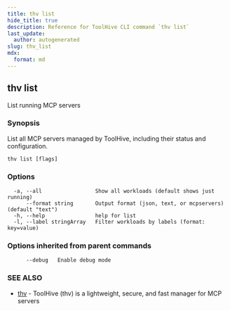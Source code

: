 ```yaml
---
title: thv list
hide_title: true
description: Reference for ToolHive CLI command `thv list`
last_update:
  author: autogenerated
slug: thv_list
mdx:
  format: md
---
```


## thv list

List running MCP servers

### Synopsis

List all MCP servers managed by ToolHive, including their status and configuration.

```
thv list [flags]
```

### Options

```
  -a, --all                 Show all workloads (default shows just running)
      --format string       Output format (json, text, or mcpservers) (default "text")
  -h, --help                help for list
  -l, --label stringArray   Filter workloads by labels (format: key=value)
```

### Options inherited from parent commands

```
      --debug   Enable debug mode
```

### SEE ALSO

* [thv](thv.md)	 - ToolHive (thv) is a lightweight, secure, and fast manager for MCP servers

